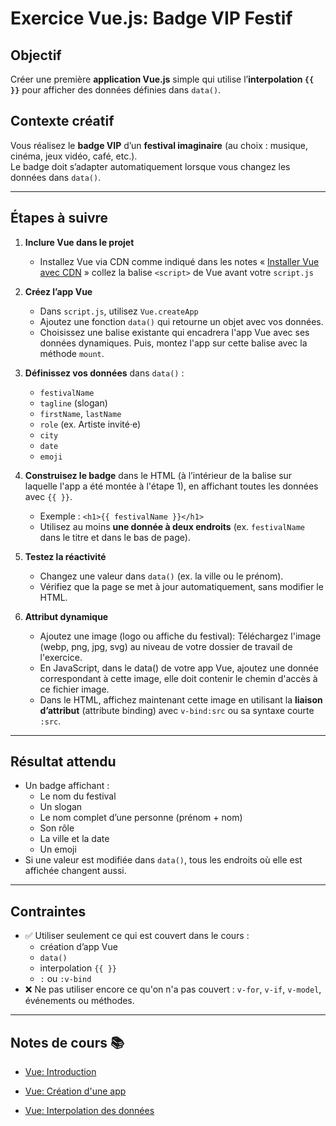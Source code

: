 # Exercice Vue.js: Badge VIP Festif

## Objectif
Créer une première **application Vue.js** simple qui utilise l’**interpolation `{{ }}`** pour afficher des données définies dans `data()`.

## Contexte créatif
Vous réalisez le **badge VIP** d’un **festival imaginaire** (au choix : musique, cinéma, jeux vidéo, café, etc.).  
Le badge doit s’adapter automatiquement lorsque vous changez les données dans `data()`.

---

## Étapes à suivre

1. **Inclure Vue dans le projet**
   - Installez Vue via CDN comme indiqué dans les notes « [Installer Vue avec CDN](../vue/index.html#installer-vue-avec-cdn) » collez la balise `<script>` de Vue avant votre `script.js`


1. **Créez l’app Vue**  
   - Dans `script.js`, utilisez `Vue.createApp` 
   - Ajoutez une fonction `data()` qui retourne un objet avec vos données.  
   - Choisissez une balise existante qui encadrera l'app Vue avec ses données dynamiques. Puis, montez l'app sur cette balise avec la méthode `mount`.

2. **Définissez vos données** dans `data()` :  
   - `festivalName`  
   - `tagline` (slogan)  
   - `firstName`, `lastName`  
   - `role` (ex. Artiste invité·e)  
   - `city`  
   - `date`  
   - `emoji`

3. **Construisez le badge** dans le HTML (à l’intérieur de la balise sur laquelle l'app a été montée à l'étape 1), en affichant toutes les données avec `{{ }}`.  
   - Exemple : `<h1>{{ festivalName }}</h1>`  
   - Utilisez au moins **une donnée à deux endroits** (ex. `festivalName` dans le titre et dans le bas de page).

4. **Testez la réactivité**  
   - Changez une valeur dans `data()` (ex. la ville ou le prénom).  
   - Vérifiez que la page se met à jour automatiquement, sans modifier le HTML.

5. **Attribut dynamique**

   - Ajoutez une image (logo ou affiche du festival): Téléchargez l'image (webp, png, jpg, svg) au niveau de votre dossier de travail de l'exercice.
   - En JavaScript, dans le data() de votre app Vue, ajoutez une donnée correspondant à cette image, elle doit contenir le chemin d'accès à ce fichier image.
   - Dans le HTML, affichez maintenant cette image en utilisant la **liaison d’attribut** (attribute binding) avec `v-bind:src` ou sa syntaxe courte `:src`.

---

## Résultat attendu

- Un badge affichant :  
  - Le nom du festival  
  - Un slogan  
  - Le nom complet d’une personne (prénom + nom)  
  - Son rôle  
  - La ville et la date  
  - Un emoji  
- Si une valeur est modifiée dans `data()`, tous les endroits où elle est affichée changent aussi.

---

## Contraintes

- ✅ Utiliser seulement ce qui est couvert dans le cours :  
  - création d’app Vue  
  - `data()`  
  - interpolation `{{ }}`  
  - `:` ou `:v-bind`
- ❌ Ne pas utiliser encore ce qu'on n'a pas couvert : `v-for`, `v-if`, `v-model`, événements ou méthodes.

---


## Notes de cours 📚

- [Vue: Introduction](./vue/index.html)

- [Vue: Création d'une app](./vue/creation-app.html)

- [Vue: Interpolation des données](./vue/interpolation.html)